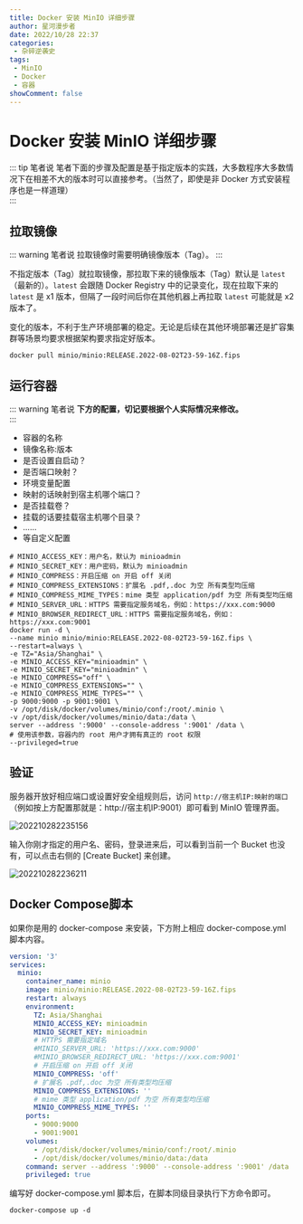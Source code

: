 ```yaml
---
title: Docker 安装 MinIO 详细步骤
author: 星河漫步者
date: 2022/10/28 22:37
categories:
 - 杂碎逆袭史
tags:
 - MinIO
 - Docker
 - 容器
showComment: false
---
```


# Docker 安装 MinIO 详细步骤

::: tip 笔者说
笔者下面的步骤及配置是基于指定版本的实践，大多数程序大多数情况下在相差不大的版本时可以直接参考。（当然了，即使是非 Docker 方式安装程序也是一样道理）  
:::

## 拉取镜像

::: warning 笔者说
拉取镜像时需要明确镜像版本（Tag）。
:::

不指定版本（Tag）就拉取镜像，那拉取下来的镜像版本（Tag）默认是 `latest`（最新的）。`latest` 会跟随 Docker Registry 中的记录变化，现在拉取下来的 `latest` 是 x1 版本，但隔了一段时间后你在其他机器上再拉取 `latest` 可能就是 x2 版本了。

变化的版本，不利于生产环境部署的稳定。无论是后续在其他环境部署还是扩容集群等场景均要求根据架构要求指定好版本。

```shell
docker pull minio/minio:RELEASE.2022-08-02T23-59-16Z.fips
```

## 运行容器

::: warning 笔者说
**下方的配置，切记要根据个人实际情况来修改。**  
:::

- 容器的名称
- 镜像名称:版本
- 是否设置自启动？
- 是否端口映射？
- 环境变量配置
- 映射的话映射到宿主机哪个端口？
- 是否挂载卷？
- 挂载的话要挂载宿主机哪个目录？
- ......
- 等自定义配置

```shell
# MINIO_ACCESS_KEY：用户名，默认为 minioadmin
# MINIO_SECRET_KEY：用户密码，默认为 minioadmin
# MINIO_COMPRESS：开启压缩 on 开启 off 关闭
# MINIO_COMPRESS_EXTENSIONS：扩展名 .pdf,.doc 为空 所有类型均压缩
# MINIO_COMPRESS_MIME_TYPES：mime 类型 application/pdf 为空 所有类型均压缩
# MINIO_SERVER_URL：HTTPS 需要指定服务域名，例如：https://xxx.com:9000
# MINIO_BROWSER_REDIRECT_URL：HTTPS 需要指定服务域名，例如：https://xxx.com:9001
docker run -d \
--name minio minio/minio:RELEASE.2022-08-02T23-59-16Z.fips \
--restart=always \
-e TZ="Asia/Shanghai" \
-e MINIO_ACCESS_KEY="minioadmin" \
-e MINIO_SECRET_KEY="minioadmin" \
-e MINIO_COMPRESS="off" \
-e MINIO_COMPRESS_EXTENSIONS="" \
-e MINIO_COMPRESS_MIME_TYPES="" \
-p 9000:9000 -p 9001:9001 \
-v /opt/disk/docker/volumes/minio/conf:/root/.minio \
-v /opt/disk/docker/volumes/minio/data:/data \
server --address ':9000' --console-address ':9001' /data \
# 使用该参数，容器内的 root 用户才拥有真正的 root 权限
--privileged=true
```

## 验证

服务器开放好相应端口或设置好安全组规则后，访问 `http://宿主机IP:映射的端口` （例如按上方配置那就是：http://宿主机IP:9001）即可看到 MinIO 管理界面。

![202210282235156](../../../../../public/img/2022/10/28/202210282235156.png)

输入你刚才指定的用户名、密码，登录进来后，可以看到当前一个 Bucket 也没有，可以点击右侧的 [Create Bucket] 来创建。

![202210282236211](../../../../../public/img/2022/10/28/202210282236211.png)

## Docker Compose脚本

如果你是用的 docker-compose 来安装，下方附上相应 docker-compose.yml 脚本内容。

```yaml
version: '3'
services:
  minio:
    container_name: minio
    image: minio/minio:RELEASE.2022-08-02T23-59-16Z.fips
    restart: always
    environment:
      TZ: Asia/Shanghai
      MINIO_ACCESS_KEY: minioadmin
      MINIO_SECRET_KEY: minioadmin
      # HTTPS 需要指定域名
      #MINIO_SERVER_URL: 'https://xxx.com:9000'
      #MINIO_BROWSER_REDIRECT_URL: 'https://xxx.com:9001'
      # 开启压缩 on 开启 off 关闭
      MINIO_COMPRESS: 'off'
      # 扩展名 .pdf,.doc 为空 所有类型均压缩
      MINIO_COMPRESS_EXTENSIONS: ''
      # mime 类型 application/pdf 为空 所有类型均压缩
      MINIO_COMPRESS_MIME_TYPES: ''
    ports:
      - 9000:9000
      - 9001:9001
    volumes:
      - /opt/disk/docker/volumes/minio/conf:/root/.minio
      - /opt/disk/docker/volumes/minio/data:/data
    command: server --address ':9000' --console-address ':9001' /data
    privileged: true
```

编写好 docker-compose.yml 脚本后，在脚本同级目录执行下方命令即可。

```shell
docker-compose up -d
```

